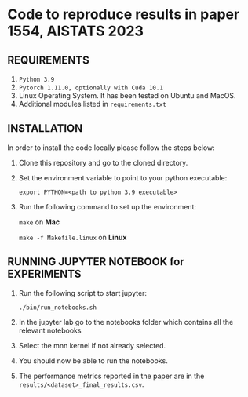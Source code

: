 Code to reproduce results in paper 1554, AISTATS 2023
=======================================================================================================

REQUIREMENTS
------------

1. ``Python 3.9`` 
2. ``Pytorch 1.11.0, optionally with Cuda 10.1`` 
3. Linux Operating System. It has been tested on Ubuntu and MacOS. 
4. Additional modules listed in ``requirements.txt``

INSTALLATION 
------------

In order to install the code locally please follow the steps below:

1. Clone this repository and go to the cloned directory.

2. Set the environment variable to point to your python executable:

   `export PYTHON=<path to python 3.9 executable>`

3. Run the following command to set up the environment:

   `make` on **Mac**
   
   `make -f Makefile.linux` on **Linux**


RUNNING JUPYTER NOTEBOOK for EXPERIMENTS
------------------------

1. Run the following script to start jupyter: 

   `./bin/run_notebooks.sh`

2. In the jupyter lab go to the notebooks folder which contains all the relevant notebooks 

3. Select the mnn kernel if not already selected.

4. You should now be able to run the notebooks.

5. The performance metrics reported in the paper are in the `results/<dataset>_final_results.csv`.




